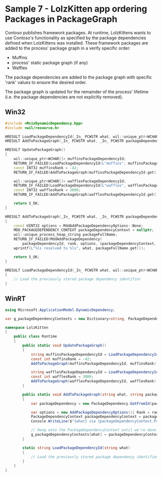 # Sample 7 - LolzKitten app ordering Packages in PackageGraph

Contoso publishes framework packages. At runtime, LolzKittens wants to use Contoso's functionality as specified by the package dependencies defined when LolzKittens was installed. These framework packages are added to the process' package graph in a verify specific order:
* Muffins
* process' static package graph (if any)
* Waffles

The package dependencies are added to the package graph with specific 'rank' values to ensure the desired order.

The package graph is updated for the remainder of the process' lifetime (i.e. the package dependencies are not explicitly removed).

## Win32

```c++
#include <MsixDynamicDependency.hpp>
#include <wil/resource.h>

HRESULT LoadPackageDependencyId(_In_ PCWSTR what, wil::unique_ptr<WCHAR[]>& packageDependencyId);
HRESULT AddToPackageGraph(_In_ PCWSTR what, _In_ PCWSTR packageDependencyId, INT32 rank);

HRESULT UpdatePackageGraph()
{
    wil::unique_ptr<WCHAR[]> muffinsPackageDependencyId;
    RETURN_IF_FAILED(LoadPackageDependencyId(L"muffins", muffinsPackageDependencyId));
    const INT32 muffinsRank = -42;
    RETURN_IF_FAILED(AddToPackageGraph(muffinsPackageDependencyId.get(), muffinsRank));

    wil::unique_ptr<WCHAR[]> wafflesPackageDependencyId;
    RETURN_IF_FAILED(LoadPackageDependencyId(L"waffles", wafflesPackageDependencyId));
    const INT32 wafflesRank = 3000;
    RETURN_IF_FAILED(AddToPackageGraph(wafflesPackageDependencyId.get(), wafflesRank));

    return S_OK;
}

HRESULT AddToPackageGraph(_In_ PCWSTR what, _In_ PCWSTR packageDependencyId, INT32 rank)
{
    const UINT32 options = MddAddPackageDependencyOptions::None;
    MDD_PACKAGEDEPENDENCY_CONTEXT packageDependencyContext = nullptr;
    wil::unique_process_heap_string packageFullName;
    RETURN_IF_FAILED(MddAddPackageDependency(
        packageDependencyId, rank, options, &packageDependencyContext, &packageFullName));
    wprintf(L"%ls resolved to %ls", what, packageFullName.get());

    return S_OK;
}

HRESULT LoadPackageDependencyId(_In_ PCWSTR what, wil::unique_ptr<WCHAR[]>& packageDependencyId)
{
    // Load the previously stored package dependency identifier
}
```

## WinRT

```c#
using Microsoft.ApplicationModel.DynamicDependency;

var g_packageDependencyContexts = new Dictionary<string, PackageDependencyContext>();

namespace LolzKitten
{
    public class Runtime
    {
        public static void UpdatePackageGraph()
        {
            string muffinsPackageDependencyId = LoadPackageDependencyId(L"muffins");
            const int muffinsRank = -42;
            AddToPackageGraph(muffinsPackageDependencyId, muffinsRank);

            string wafflesPackageDependencyId = LoadPackageDependencyId(L"waffles");
            const int wafflesRank = 3000;
            AddToPackageGraph(wafflesPackageDependencyId, wafflesRank);
        }

        public static void AddToPackageGraph(string what, string packageDependencyId, int rank)
        {
            var packageDependency = new PackageDependency.GetFromId(packageDependencyId);

            var options = new AddPackageDependencyOptions(){ Rank = rank };
            PackageDependencyContext packageDependencyContext = packageDependency.Add(options);
            Console.WriteLine($"{what} via {packageDependencyContext.PackageFullName}");

            // Hang onto the PackageDependencyContext until we're done with it. In this case, the life of the process
            g_packageDependencyContexts[what] = packageDependencyContext;
        }

        static string LoadPackageDependencyId(string what)
        {
            // Load the previously stored package dependency identifier
        }
    }
}
```
